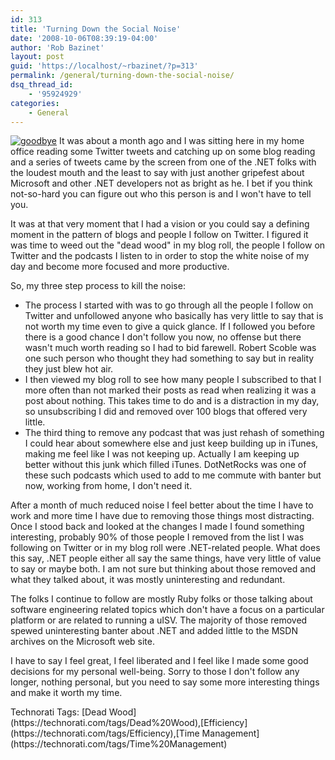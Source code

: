 ```yaml
---
id: 313
title: 'Turning Down the Social Noise'
date: '2008-10-06T08:39:19-04:00'
author: 'Rob Bazinet'
layout: post
guid: 'https://localhost/~rbazinet/?p=313'
permalink: /general/turning-down-the-social-noise/
dsq_thread_id:
    - '95924929'
categories:
    - General
---
```


[![goodbye](https://accidentaltechnologist.com/files/media/image/WindowsLiveWriter/TurningDowntheSocialNoise_6D60/goodbye_thumb.jpg)](https://accidentaltechnologist.com/files/media/image/WindowsLiveWriter/TurningDowntheSocialNoise_6D60/goodbye_2.jpg) It was about a month ago and I was sitting here in my home office reading some Twitter tweets and catching up on some blog reading and a series of tweets came by the screen from one of the .NET folks with the loudest mouth and the least to say with just another gripefest about Microsoft and other .NET developers not as bright as he. I bet if you think not-so-hard you can figure out who this person is and I won't have to tell you.

It was at that very moment that I had a vision or you could say a defining moment in the pattern of blogs and people I follow on Twitter. I figured it was time to weed out the "dead wood" in my blog roll, the people I follow on Twitter and the podcasts I listen to in order to stop the white noise of my day and become more focused and more productive.

So, my three step process to kill the noise:

- The process I started with was to go through all the people I follow on Twitter and unfollowed anyone who basically has very little to say that is not worth my time even to give a quick glance. If I followed you before there is a good chance I don't follow you now, no offense but there wasn't much worth reading so I had to bid farewell. Robert Scoble was one such person who thought they had something to say but in reality they just blew hot air.
- I then viewed my blog roll to see how many people I subscribed to that I more often than not marked their posts as read when realizing it was a post about nothing. This takes time to do and is a distraction in my day, so unsubscribing I did and removed over 100 blogs that offered very little.
- The third thing to remove any podcast that was just rehash of something I could hear about somewhere else and just keep building up in iTunes, making me feel like I was not keeping up. Actually I am keeping up better without this junk which filled iTunes. DotNetRocks was one of these such podcasts which used to add to me commute with banter but now, working from home, I don't need it.

After a month of much reduced noise I feel better about the time I have to work and more time I have due to removing those things most distracting. Once I stood back and looked at the changes I made I found something interesting, probably 90% of those people I removed from the list I was following on Twitter or in my blog roll were .NET-related people. What does this say, .NET people either all say the same things, have very little of value to say or maybe both. I am not sure but thinking about those removed and what they talked about, it was mostly uninteresting and redundant.

The folks I continue to follow are mostly Ruby folks or those talking about software engineering related topics which don't have a focus on a particular platform or are related to running a uISV. The majority of those removed spewed uninteresting banter about .NET and added little to the MSDN archives on the Microsoft web site.

I have to say I feel great, I feel liberated and I feel like I made some good decisions for my personal well-being. Sorry to those I don't follow any longer, nothing personal, but you need to say some more interesting things and make it worth my time.

<div class="wlWriterSmartContent" id="scid:0767317B-992E-4b12-91E0-4F059A8CECA8:7ea136f2-88a7-41ff-809f-e5c7ba7def8a" style="padding-right: 0px; display: inline; padding-left: 0px; padding-bottom: 0px; margin: 0px; padding-top: 0px">Technorati Tags: [Dead Wood](https://technorati.com/tags/Dead%20Wood),[Efficiency](https://technorati.com/tags/Efficiency),[Time Management](https://technorati.com/tags/Time%20Management)</div>